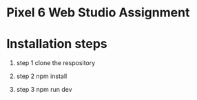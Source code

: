 # Pixel 6 Web Studio Assignment 
# Installation steps 

1. step 1
clone the respository 

2. step 2
npm install 

3. step 3
npm run dev
